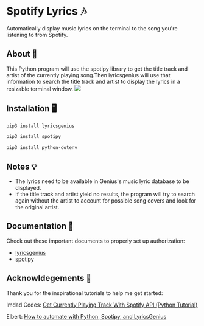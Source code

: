 # Spotify Lyrics :notes:

Automatically display music lyrics on the terminal to the song you're listening to from Spotify.

## About :musical_note:	
This Python program will use the spotipy library to get the title track and artist of the currently playing song.Then lyricsgenius will use that information to search the title track and artist to display the lyrics in a resizable terminal window.
![](spotify_lyrics_demo.gif)
## Installation :desktop_computer:

```bash
pip3 install lyricsgenius
```
```bash
pip3 install spotipy
```
```bash
pip3 install python-dotenv
```
## Notes :bulb:
- The lyrics need to be available in Genius's music lyric database to be displayed.
- If the title track and artist yield no results, the program will try to search again without the artist to account for possible song covers and look for the original artist.

## Documentation :book:
Check out these important documents to properly set up authorization:
- [lyricsgenius](https://lyricsgenius.readthedocs.io/en/master/setup.html)
- [spotipy](https://spotipy.readthedocs.io/en/2.19.0/)


## Acknowldegements :star2:
Thank you for the inspirational tutorials to help me get started:

Imdad Codes:
[Get Currently Playing Track With Spotify API (Python Tutorial)](https://www.youtube.com/watch?v=yKz38ThJWqE)

Elbert:
[How to automate with Python, Spotipy, and LyricsGenius](https://www.youtube.com/watch?v=cU8YH2rhN6A)